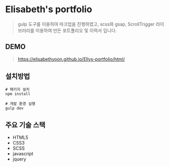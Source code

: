 # Elisabeth's portfolio
> gulp 도구를 이용하여 마크업을 진행하였고, scss와 gsap, ScrollTrigger 라이브러리를 이용하여 만든 포트폴리오 및 이력서 입니다.
## DEMO
> https://elisabethyoon.github.io/Ellys-portfolio/html/
## 설치방법
```
# 패키지 설치
npm install

# 개발 환경 실행
gulp dev
```
## 주요 기술 스택
* HTML5
* CSS3
* SCSS
* javascript
* jquery
